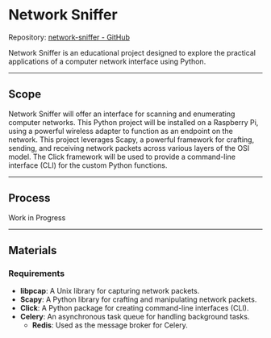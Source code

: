 # Network Sniffer

Repository: [network-sniffer - GitHub](https://github.com/chingdrop/network-sniffer)

Network Sniffer is an educational project designed to explore the practical applications of a computer network interface using Python.

* * *

## Scope

Network Sniffer will offer an interface for scanning and enumerating computer networks. This Python project will be installed on a Raspberry Pi, using a powerful wireless adapter to function as an endpoint on the network. This project leverages Scapy, a powerful framework for crafting, sending, and receiving network packets across various layers of the OSI model. The Click framework will be used to provide a command-line interface (CLI) for the custom Python functions.

* * *

## Process

Work in Progress

* * *

## Materials

### Requirements

- **libpcap**: A Unix library for capturing network packets.
- **Scapy**: A Python library for crafting and manipulating network packets.
- **Click**: A Python package for creating command-line interfaces (CLI).
- **Celery**: An asynchronous task queue for handling background tasks.
  - **Redis**: Used as the message broker for Celery.
